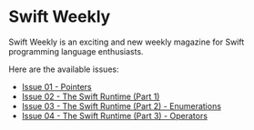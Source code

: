 Swift Weekly
============

Swift Weekly is an exciting and new weekly magazine for Swift programming language enthusiasts.

Here are the available issues:

- [Issue 01 - Pointers](issue01/README.md)
- [Issue 02 - The Swift Runtime (Part 1)](issue02/README.md)
- [Issue 03 - The Swift Runtime (Part 2) - Enumerations](issue03/README.md)
- [Issue 04 - The Swift Runtime (Part 3) - Operators](issue04/README.md)

